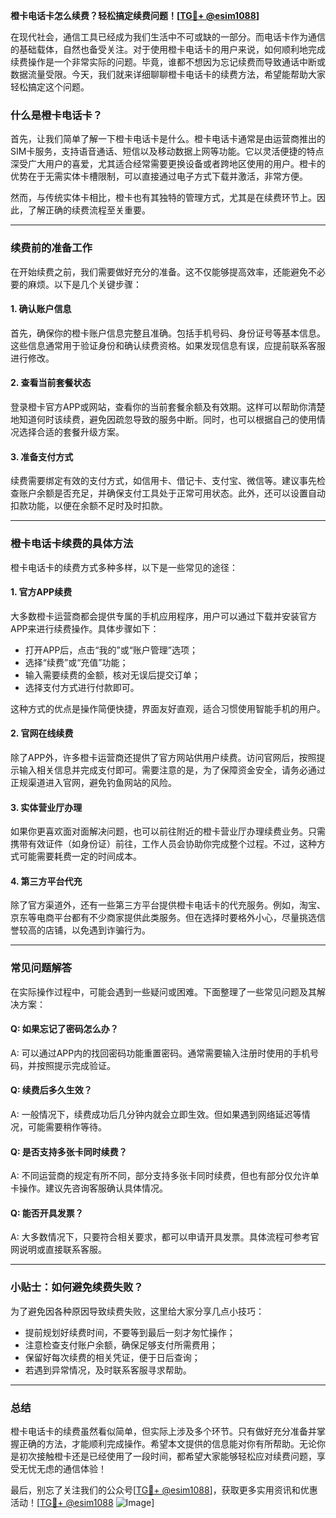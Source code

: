 **橙卡电话卡怎么续费？轻松搞定续费问题！[[TG💪+ @esim1088](https://t.me/s/esim1088)]**

在现代社会，通信工具已经成为我们生活中不可或缺的一部分。而电话卡作为通信的基础载体，自然也备受关注。对于使用橙卡电话卡的用户来说，如何顺利地完成续费操作是一个非常实际的问题。毕竟，谁都不想因为忘记续费而导致通话中断或数据流量受限。今天，我们就来详细聊聊橙卡电话卡的续费方法，希望能帮助大家轻松搞定这个问题。

### 什么是橙卡电话卡？

首先，让我们简单了解一下橙卡电话卡是什么。橙卡电话卡通常是由运营商推出的SIM卡服务，支持语音通话、短信以及移动数据上网等功能。它以灵活便捷的特点深受广大用户的喜爱，尤其适合经常需要更换设备或者跨地区使用的用户。橙卡的优势在于无需实体卡槽限制，可以直接通过电子方式下载并激活，非常方便。

然而，与传统实体卡相比，橙卡也有其独特的管理方式，尤其是在续费环节上。因此，了解正确的续费流程至关重要。

---

### 续费前的准备工作

在开始续费之前，我们需要做好充分的准备。这不仅能够提高效率，还能避免不必要的麻烦。以下是几个关键步骤：

#### 1. 确认账户信息
首先，确保你的橙卡账户信息完整且准确。包括手机号码、身份证号等基本信息。这些信息通常用于验证身份和确认续费资格。如果发现信息有误，应提前联系客服进行修改。

#### 2. 查看当前套餐状态
登录橙卡官方APP或网站，查看你的当前套餐余额及有效期。这样可以帮助你清楚地知道何时该续费，避免因疏忽导致的服务中断。同时，也可以根据自己的使用情况选择合适的套餐升级方案。

#### 3. 准备支付方式
续费需要绑定有效的支付方式，如信用卡、借记卡、支付宝、微信等。建议事先检查账户余额是否充足，并确保支付工具处于正常可用状态。此外，还可以设置自动扣款功能，以便在余额不足时及时扣款。

---

### 橙卡电话卡续费的具体方法

橙卡电话卡的续费方式多种多样，以下是一些常见的途径：

#### 1. 官方APP续费
大多数橙卡运营商都会提供专属的手机应用程序，用户可以通过下载并安装官方APP来进行续费操作。具体步骤如下：
- 打开APP后，点击“我的”或“账户管理”选项；
- 选择“续费”或“充值”功能；
- 输入需要续费的金额，核对无误后提交订单；
- 选择支付方式进行付款即可。

这种方式的优点是操作简便快捷，界面友好直观，适合习惯使用智能手机的用户。

#### 2. 官网在线续费
除了APP外，许多橙卡运营商还提供了官方网站供用户续费。访问官网后，按照提示输入相关信息并完成支付即可。需要注意的是，为了保障资金安全，请务必通过正规渠道进入官网，避免钓鱼网站的风险。

#### 3. 实体营业厅办理
如果你更喜欢面对面解决问题，也可以前往附近的橙卡营业厅办理续费业务。只需携带有效证件（如身份证）前往，工作人员会协助你完成整个过程。不过，这种方式可能需要耗费一定的时间成本。

#### 4. 第三方平台代充
除了官方渠道外，还有一些第三方平台提供橙卡电话卡的代充服务。例如，淘宝、京东等电商平台都有不少商家提供此类服务。但在选择时要格外小心，尽量挑选信誉较高的店铺，以免遇到诈骗行为。

---

### 常见问题解答

在实际操作过程中，可能会遇到一些疑问或困难。下面整理了一些常见问题及其解决方案：

#### Q: 如果忘记了密码怎么办？
A: 可以通过APP内的找回密码功能重置密码。通常需要输入注册时使用的手机号码，并按照提示完成验证。

#### Q: 续费后多久生效？
A: 一般情况下，续费成功后几分钟内就会立即生效。但如果遇到网络延迟等情况，可能需要稍作等待。

#### Q: 是否支持多张卡同时续费？
A: 不同运营商的规定有所不同，部分支持多张卡同时续费，但也有部分仅允许单卡操作。建议先咨询客服确认具体情况。

#### Q: 能否开具发票？
A: 大多数情况下，只要符合相关要求，都可以申请开具发票。具体流程可参考官网说明或直接联系客服。

---

### 小贴士：如何避免续费失败？

为了避免因各种原因导致续费失败，这里给大家分享几点小技巧：
- 提前规划好续费时间，不要等到最后一刻才匆忙操作；
- 注意检查支付账户余额，确保足够支付所需费用；
- 保留好每次续费的相关凭证，便于日后查询；
- 若遇到异常情况，及时联系客服寻求帮助。

---

### 总结

橙卡电话卡的续费虽然看似简单，但实际上涉及多个环节。只有做好充分准备并掌握正确的方法，才能顺利完成操作。希望本文提供的信息能对你有所帮助。无论你是初次接触橙卡还是已经使用了一段时间，都希望大家能够轻松应对续费问题，享受无忧无虑的通信体验！

最后，别忘了关注我们的公众号[[TG💪+ @esim1088](https://t.me/s/esim1088)]，获取更多实用资讯和优惠活动！[[TG💪+ @esim1088](https://t.me/s/esim1088) ![Image](https://i.postimg.cc/4NQfJmqS/Snipaste-2025-05-13-00-14-12.png)]